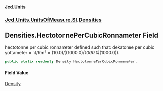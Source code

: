 #### [Jcd.Units](index.md 'index')
### [Jcd.Units.UnitsOfMeasure.SI](Jcd.Units.UnitsOfMeasure.SI.md 'Jcd.Units.UnitsOfMeasure.SI').[Densities](Densities.md 'Jcd.Units.UnitsOfMeasure.SI.Densities')

## Densities.HectotonnePerCubicRonnameter Field

hectotonne per cubic ronnameter defined such that: dekatonne per cubic yottameter = ht/Rm³ × (10.0)/((1000.0)*(1000.0)*(1000.0)).

```csharp
public static readonly Density HectotonnePerCubicRonnameter;
```

#### Field Value
[Density](Density.md 'Jcd.Units.UnitTypes.Density')